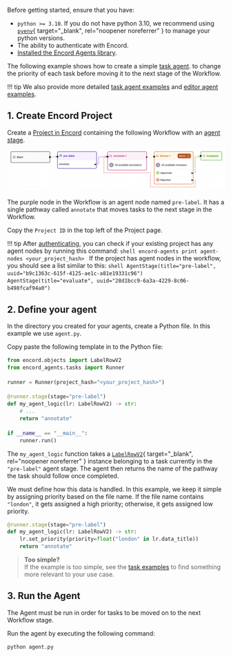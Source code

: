 Before getting started, ensure that you have:

* `python >= 3.10`. If you do not have python 3.10, we recommend using [`pyenv`](https://github.com/pyenv/pyenv){ target="\_blank", rel="noopener noreferrer" } to manage your python versions.
* The ability to authenticate with Encord.
* [Installed the Encord Agents library](docs/installation.md).

The following example shows how to create a simple [task agent](task_agents/index.md).
to change the priority of each task before moving it to the next stage of the Workflow.

!!! tip
    We also provide more detailed [task agent examples](notebooks/task_agent_set_priority.ipynb) and [editor agent examples](editor_agents/examples/index.md).


## 1. Create Encord Project

Create a [Project in Encord](https://docs.encord.com/platform-documentation/Annotate/annotate-projects/annotate-create-projects) containing the following Workflow with an [agent stage](https://docs.encord.com/platform-documentation/Annotate/annotate-projects/annotate-workflows-and-templates#agent).

![Project Workflow](assets/project-workflow.png)

The purple node in the Workflow is an agent node named `pre-label`. It has a single pathway called `annotate` that moves tasks to the next stage in the Workflow.

Copy the `Project ID` in the top left of the Project page.

!!! tip
    After [authenticating](./authentication.md), you can check if your existing project has any agent nodes by running this command:
    ```shell
    encord-agents print agent-nodes <your_project_hash>
    ```
    If the project has agent nodes in the workflow, you should see a list similar to this:
    ```shell
    AgentStage(title="pre-label", uuid="b9c1363c-615f-4125-ae1c-a81e19331c96")
    AgentStage(title="evaluate", uuid="28d1bcc9-6a3a-4229-8c06-b498fcaf94a0")
    ```

## 2. Define your agent

In the directory you created for your agents, create a Python file. In this example we use `agent.py`.

Copy paste the following template in to the Python file:

```python title="agent.py"
from encord.objects import LabelRowV2
from encord_agents.tasks import Runner

runner = Runner(project_hash="<your_project_hash>")

@runner.stage(stage="pre-label")
def my_agent_logic(lr: LabelRowV2) -> str:
    # ...
    return "annotate"

if __name__ == "__main__":
    runner.run()
```

The `my_agent_logic` function takes a [`LabelRowV2`][lrv2-class]{ target="\_blank", rel="noopener noreferrer" } instance belonging to a task currently in the `"pre-label"` agent stage. The agent then returns the name of the pathway the task should follow once completed.  

We must define how this data is handled. In this example, we keep it simple by assigning priority based on the file name. If the file name contains `"london"`, it gets assigned a high priority; otherwise, it gets assigned low priority.  

```python
@runner.stage(stage="pre-label")
def my_agent_logic(lr: LabelRowV2) -> str:
    lr.set_priority(priority=float("london" in lr.data_title))
    return "annotate"
```

> **Too simple?**  
> If the example is too simple, see the [task examples](task_agents/index.md)
> to find something more relevant to your use case.

## 3. Run the Agent

The Agent must be run in order for tasks to be moved on to the next Workflow stage.

Run the agent by executing the following command:

```shell
python agent.py
```

[docs-workflow-project]: https://docs.encord.com/sdk-documentation/projects-sdk/sdk-workflow-projects#workflow-projects
[docs-workflow-agent]: https://docs.encord.com/platform-documentation/Annotate/annotate-projects/annotate-workflows-and-templates#agent
[docs-create-project]: https://docs.encord.com/platform-documentation/Annotate/annotate-projects/annotate-create-projects
[lrv2-class]: https://docs.encord.com/sdk-documentation/sdk-references/LabelRowV2
